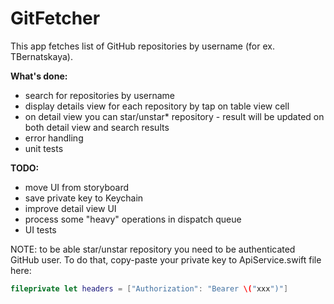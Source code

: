 # GitFetcher

This app fetches list of GitHub repositories by username (for ex. TBernatskaya).

**What's done:**
 - search for repositories by username
 - display details view for each repository by tap on table view cell
 - on detail view you can star/unstar* repository - result will be updated on both detail view and search results
 - error handling
 - unit tests
 
**TODO:**
 - move UI from storyboard
 - save private key to Keychain
 - improve detail view UI
 - process some "heavy" operations in dispatch queue
 - UI tests
 
NOTE: to be able star/unstar repository you need to be authenticated GitHub user. To do that, copy-paste your private key to ApiService.swift file here: 
```swift
fileprivate let headers = ["Authorization": "Bearer \("xxx")"]
```

 
